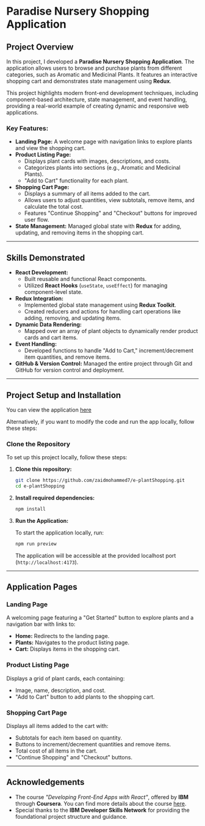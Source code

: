 # Paradise Nursery Shopping Application

## Project Overview

In this project, I developed a **Paradise Nursery Shopping Application**. The application allows users to browse and purchase plants from different categories, such as Aromatic and Medicinal Plants. It features an interactive shopping cart and demonstrates state management using **Redux**.

This project highlights modern front-end development techniques, including component-based architecture, state management, and event handling, providing a real-world example of creating dynamic and responsive web applications.

### Key Features:
- **Landing Page:** A welcome page with navigation links to explore plants and view the shopping cart.
- **Product Listing Page:** 
  - Displays plant cards with images, descriptions, and costs.
  - Categorizes plants into sections (e.g., Aromatic and Medicinal Plants).
  - "Add to Cart" functionality for each plant.
- **Shopping Cart Page:** 
  - Displays a summary of all items added to the cart.
  - Allows users to adjust quantities, view subtotals, remove items, and calculate the total cost.
  - Features "Continue Shopping" and "Checkout" buttons for improved user flow.
- **State Management:** Managed global state with **Redux** for adding, updating, and removing items in the shopping cart.

---

## Skills Demonstrated

- **React Development:**
  - Built reusable and functional React components.
  - Utilized **React Hooks** (`useState`, `useEffect`) for managing component-level state.
- **Redux Integration:**
  - Implemented global state management using **Redux Toolkit**.
  - Created reducers and actions for handling cart operations like adding, removing, and updating items.
- **Dynamic Data Rendering:**
  - Mapped over an array of plant objects to dynamically render product cards and cart items.
- **Event Handling:** 
  - Developed functions to handle "Add to Cart," increment/decrement item quantities, and remove items.
- **GitHub & Version Control:** Managed the entire project through Git and GitHub for version control and deployment.

---

## Project Setup and Installation

You can view the application [here](https://zaidmohammed7.github.io/e-plantShopping/)

Alternatively, if you want to modify the code and run the app locally, follow these steps:
### Clone the Repository
To set up this project locally, follow these steps:

1. **Clone this repository:**

    ```bash
    git clone https://github.com/zaidmohammed7/e-plantShopping.git
    cd e-plantShopping
    ```

2. **Install required dependencies:**

    ```bash
    npm install
    ```

3. **Run the Application:**

    To start the application locally, run:

    ```bash
    npm run preview
    ```

    The application will be accessible at the provided localhost port (`http://localhost:4173`).

---

## Application Pages

### Landing Page
A welcoming page featuring a "Get Started" button to explore plants and a navigation bar with links to:
- **Home:** Redirects to the landing page.
- **Plants:** Navigates to the product listing page.
- **Cart:** Displays items in the shopping cart.

### Product Listing Page
Displays a grid of plant cards, each containing:
- Image, name, description, and cost.
- "Add to Cart" button to add plants to the shopping cart.

### Shopping Cart Page
Displays all items added to the cart with:
- Subtotals for each item based on quantity.
- Buttons to increment/decrement quantities and remove items.
- Total cost of all items in the cart.
- "Continue Shopping" and "Checkout" buttons.

---

## Acknowledgements

- The course *"Developing Front-End Apps with React"*, offered by **IBM** through **Coursera**.
  You can find more details about the course [here](https://www.coursera.org/learn/developing-frontend-apps-with-react).
- Special thanks to the **IBM Developer Skills Network** for providing the foundational project structure and guidance.

